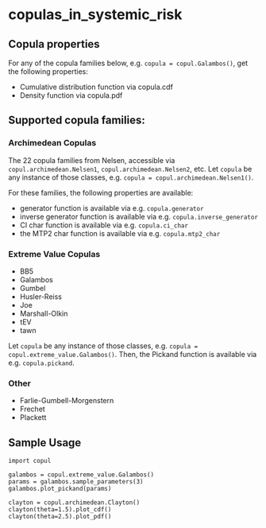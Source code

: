 # copulas_in_systemic_risk

## Copula properties
For any of the copula families below, e.g. `copula = copul.Galambos()`, get the following properties:
* Cumulative distribution function via copula.cdf
* Density function via copula.pdf

## Supported copula families:

### Archimedean Copulas
The 22 copula families from Nelsen, accessible via
`copul.archimedean.Nelsen1`, `copul.archimedean.Nelsen2`, etc.
Let `copula` be any instance of those classes, e.g. `copula = copul.archimedean.Nelsen1()`.

For these families, the following properties are available:
* generator function is available via e.g. `copula.generator`
* inverse generator function is available via e.g. `copula.inverse_generator`
* CI char function is available via e.g. `copula.ci_char`
* the MTP2 char function is available via e.g. `copula.mtp2_char`

### Extreme Value Copulas
* BB5
* Galambos
* Gumbel
* Husler-Reiss
* Joe
* Marshall-Olkin
* tEV
* tawn

Let `copula` be any instance of those classes, e.g. `copula = copul.extreme_value.Galambos()`.
Then, the Pickand function is available via e.g. `copula.pickand`.

### Other
* Farlie-Gumbell-Morgenstern
* Frechet
* Plackett

## Sample Usage
```
import copul

galambos = copul.extreme_value.Galambos()
params = galambos.sample_parameters(3)
galambos.plot_pickand(params)

clayton = copul.archimedean.Clayton()
clayton(theta=1.5).plot_cdf()
clayton(theta=2.5).plot_pdf()
```
